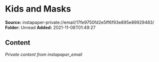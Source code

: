 # Kids and Masks

**Source:** instapaper-private://email/17fe9750fd2e5ff6f93e895e89929483/
**Folder:** Unread
**Added:** 2021-11-08T01:49:27




## Content
*Private content from instapaper_email*

